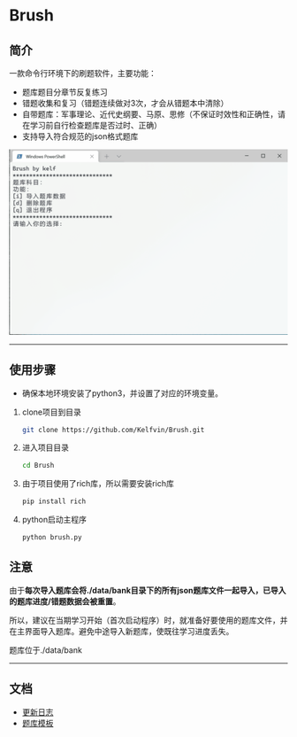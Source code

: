 # Brush

## 简介

一款命令行环境下的刷题软件，主要功能：

* 题库题目分章节反复练习
* 错题收集和复习（错题连续做对3次，才会从错题本中清除）
* 自带题库：军事理论、近代史纲要、马原、思修（不保证时效性和正确性，请在学习前自行检查题库是否过时、正确）
* 支持导入符合规范的json格式题库

![21.12.28](21.12.28.gif)

---

## 使用步骤


- 确保本地环境安装了python3，并设置了对应的环境变量。


1. clone项目到目录

    ```bash
    git clone https://github.com/Kelfvin/Brush.git
    ```

2. 进入项目目录

    ```bash
    cd Brush
    ```

3. 由于项目使用了rich库，所以需要安装rich库

    ```bash
    pip install rich
    ```

4. python启动主程序


    ```bash
    python brush.py
    ```


## 注意

   由于**每次导入题库会将./data/bank目录下的所有json题库文件一起导入，已导入的题库进度/错题数据会被重置**。

   所以，建议在当期学习开始（首次启动程序）时，就准备好要使用的题库文件，并在主界面导入题库。避免中途导入新题库，使既往学习进度丢失。

   题库位于./data/bank

---




## 文档

- [更新日志](doc/更新日志.md)
- [题库模板](doc/题库模板.md)